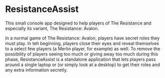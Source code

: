 # ResistanceAssist
This small console app designed to help players of The Resistance and especially its variant, The Resistance: Avalon.

In a normal game of The Resistance: Avalon, players have secret roles they must play. In teh beginning, players close their eyes and reveal themselves to a select few players (a Merlin player, for example) as well. To remove the possibility of players seeing too much or giving away too much during this phase, ResistanceAssist is a standalone application that lets players pass around a single laptop or (or simply look at a desktop) to get their roles and any extra information secretly. 



